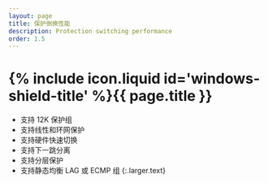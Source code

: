 ```yaml
---
layout: page
title: 保护倒换性能
description: Protection switching performance
order: 1.5
---
```



# {% include icon.liquid id='windows-shield-title' %}{{ page.title }}


- 支持  12K  保护组
- 支持线性和环网保护
- 支持硬件快速切换
- 支持下一跳分离
- 支持分层保护 
- 支持静态均衡  LAG  或  ECMP  组
{:.larger.text}
